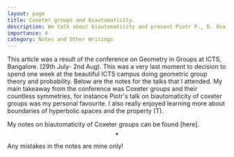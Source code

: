 ```yaml
---
layout: page
title: Coxeter groups and biautomaticity.
description: We talk about biautomaticity and present Piotr P., D. Osajda's beautiful proof of biautomaticity for Coxeter groups.
importance: 4
category: Notes and Other Writings
---
```


This article was a result of the conference on Geometry in Groups at ICTS, Bangalore. (29th July- 2nd Aug). This was a very last moment to decision to spend one week at the beautiful ICTS campus doing geometric group theory and probability. Below are the notes for the talks that I attended. My main takeaway from the conference was Coxeter groups and their countless symmetries, for instance Piotr's talk on biautomaticity of coxeter groups was my personal favourite.  I also really enjoyed learning more about boundaries of hyperbolic spaces and the property (T). 


My notes on biautomaticity of Coxeter groups can be found [here]. $$\textbf{*}$$Any mistakes in the notes are mine only!
